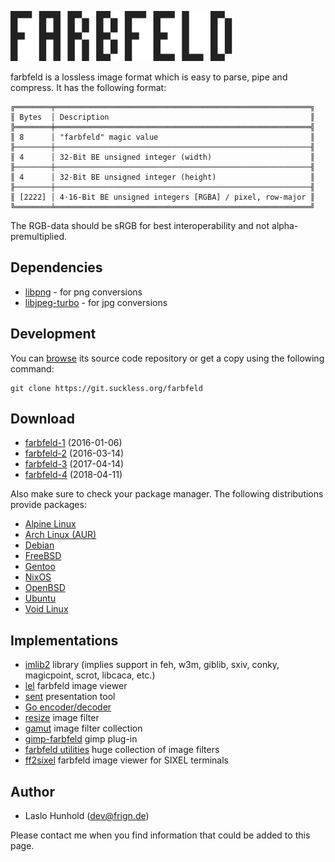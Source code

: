 ![farbfeld](farbfeld.svg)

farbfeld is a lossless image format which is easy to parse, pipe and compress.
It has the following format:

	╔════════╤═════════════════════════════════════════════════════════╗
	║ Bytes  │ Description                                             ║
	╠════════╪═════════════════════════════════════════════════════════╣
	║ 8      │ "farbfeld" magic value                                  ║
	╟────────┼─────────────────────────────────────────────────────────╢
	║ 4      │ 32-Bit BE unsigned integer (width)                      ║
	╟────────┼─────────────────────────────────────────────────────────╢
	║ 4      │ 32-Bit BE unsigned integer (height)                     ║
	╟────────┼─────────────────────────────────────────────────────────╢
	║ [2222] │ 4⋅16-Bit BE unsigned integers [RGBA] / pixel, row-major ║
	╚════════╧═════════════════════════════════════════════════════════╝

The RGB-data should be sRGB for best interoperability and not
alpha-premultiplied.

Dependencies
------------
* [libpng](http://www.libpng.org/pub/png/libpng.html) - for png conversions
* [libjpeg-turbo](http://libjpeg-turbo.virtualgl.org/) - for jpg conversions

Development
-----------
You can [browse](//git.suckless.org/farbfeld) its source code repository or get
a copy using the following command:

	git clone https://git.suckless.org/farbfeld

Download
--------
* [farbfeld-1](//dl.suckless.org/farbfeld/farbfeld-1.tar.gz) (2016-01-06)
* [farbfeld-2](//dl.suckless.org/farbfeld/farbfeld-2.tar.gz) (2016-03-14)
* [farbfeld-3](//dl.suckless.org/farbfeld/farbfeld-3.tar.gz) (2017-04-14)
* [farbfeld-4](//dl.suckless.org/farbfeld/farbfeld-4.tar.gz) (2018-04-11)

Also make sure to check your package manager. The following distributions
provide packages:

* [Alpine Linux](https://pkgs.alpinelinux.org/package/edge/community/x86_64/farbfeld)
* [Arch Linux (AUR)](https://aur.archlinux.org/packages/farbfeld)
* [Debian](https://packages.debian.org/farbfeld)
* [FreeBSD](https://svnweb.freebsd.org/ports/head/graphics/farbfeld/)
* [Gentoo](https://packages.gentoo.org/packages/media-gfx/farbfeld)
* [NixOS](https://github.com/NixOS/nixpkgs/tree/master/pkgs/development/libraries/farbfeld)
* [OpenBSD](http://ports.su/graphics/farbfeld)
* [Ubuntu](https://packages.ubuntu.com/farbfeld)
* [Void Linux](https://github.com/voidlinux/void-packages/tree/master/srcpkgs/farbfeld)

Implementations
---------------
* [imlib2](https://sourceforge.net/projects/enlightenment/files/imlib2-src/) library (implies support in feh,
  w3m, giblib, sxiv, conky, magicpoint, scrot, libcaca, etc.)
* [lel](http://git.2f30.org/lel) farbfeld image viewer
* [sent](//tools.suckless.org/sent/) presentation tool
* [Go encoder/decoder](https://github.com/hullerob/go.farbfeld)
* [resize](https://github.com/ender672/farbfeld-resize) image filter
* [gamut](https://github.com/erik/gamut) image filter collection
* [gimp-farbfeld](https://github.com/ids1024/gimp-farbfeld) gimp plug-in
* [farbfeld utilities](http://zzo38computer.org/fossil/farbfeld.ui/) huge collection of image filters
* [ff2sixel](https://gitlab.com/link2xt/ff2sixel) farbfeld image viewer for SIXEL terminals

Author
------
* Laslo Hunhold (dev@frign.de)

Please contact me when you find information that could be added to this page.
